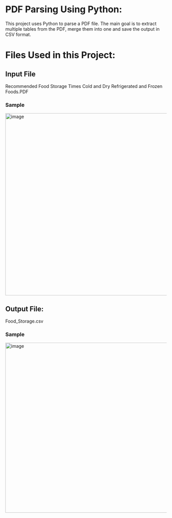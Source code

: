 # PDF Parsing Using Python:
This project uses Python to parse a PDF file. The main goal is to extract multiple tables from the PDF, merge them into one and save the output in CSV format.

# Files Used in this Project:
## Input File
Recommended Food Storage Times Cold and Dry Refrigerated and Frozen Foods.PDF

### Sample

<img width="570" alt="image" src="https://user-images.githubusercontent.com/67848891/113755864-76521700-9719-11eb-8fa6-be8dfb62ab95.png">


## Output File: 
Food_Storage.csv

### Sample

<img width="532" alt="image" src="https://user-images.githubusercontent.com/67848891/113755765-5f132980-9719-11eb-83df-89a569405019.png">
